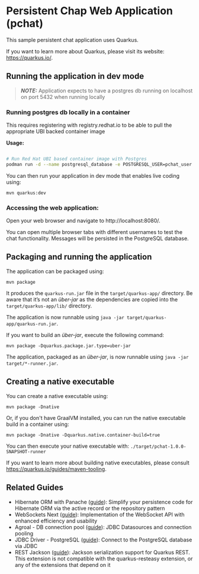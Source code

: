# Persistent Chap Web Application (pchat)

This sample persistent chat application uses Quarkus.

If you want to learn more about Quarkus, please visit its website: <https://quarkus.io/>.

## Running the application in dev mode

> **_NOTE:_**  Application expects to have a postgres db running on localhost on port 5432 when running locally

### Running postgres db locally in a container

This requires registering with registry.redhat.io to be able to pull the appropriate UBI backed container image

**Usage:**
```bash

# Run Red Hat UBI based container image with Postgres
podman run -d --name postgresql_database -e POSTGRESQL_USER=pchat_user -e POSTGRESQL_PASSWORD=RedH@tPassw0rd -e POSTGRESQL_DATABASE=pchat -p 5432:5432 registry.redhat.io/rhel8/postgresql-16
```

You can then run your application in dev mode that enables live coding using:

```shell script
mvn quarkus:dev
```
### Accessing the web application:
Open your web browser and navigate to http://localhost:8080/.

You can open multiple browser tabs with different usernames to test the chat functionality. Messages will be persisted in the PostgreSQL database.

## Packaging and running the application

The application can be packaged using:

```shell script
mvn package
```

It produces the `quarkus-run.jar` file in the `target/quarkus-app/` directory.
Be aware that it’s not an _über-jar_ as the dependencies are copied into the `target/quarkus-app/lib/` directory.

The application is now runnable using `java -jar target/quarkus-app/quarkus-run.jar`.

If you want to build an _über-jar_, execute the following command:

```shell script
mvn package -Dquarkus.package.jar.type=uber-jar
```

The application, packaged as an _über-jar_, is now runnable using `java -jar target/*-runner.jar`.

## Creating a native executable

You can create a native executable using:

```shell script
mvn package -Dnative
```

Or, if you don't have GraalVM installed, you can run the native executable build in a container using:

```shell script
mvn package -Dnative -Dquarkus.native.container-build=true
```

You can then execute your native executable with: `./target/pchat-1.0.0-SNAPSHOT-runner`

If you want to learn more about building native executables, please consult <https://quarkus.io/guides/maven-tooling>.

## Related Guides

- Hibernate ORM with Panache ([guide](https://quarkus.io/guides/hibernate-orm-panache)): Simplify your persistence code for Hibernate ORM via the active record or the repository pattern
- WebSockets Next ([guide](https://quarkus.io/guides/websockets-next-reference)): Implementation of the WebSocket API with enhanced efficiency and usability
- Agroal - DB connection pool ([guide](https://quarkus.io/guides/datasource)): JDBC Datasources and connection pooling
- JDBC Driver - PostgreSQL ([guide](https://quarkus.io/guides/datasource)): Connect to the PostgreSQL database via JDBC
- REST Jackson ([guide](https://quarkus.io/guides/rest#json-serialisation)): Jackson serialization support for Quarkus REST. This extension is not compatible with the quarkus-resteasy extension, or any of the extensions that depend on it
